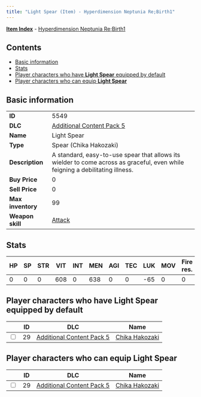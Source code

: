 ```yaml
---
title: "Light Spear (Item) - Hyperdimension Neptunia Re;Birth1"
---
```


[**Item Index**](/neptunia/rb1/item/index.html) - [Hyperdimension Neptunia Re;Birth1](/neptunia/rb1)

## Contents

- [Basic information](#basic-information)
- [Stats](#stats)
- [Player characters who have **Light Spear** equipped by default](#player-characters-who-have-light-spear-equipped-by-default)
- [Player characters who can equip **Light Spear**](#player-characters-who-can-equip-light-spear)

## Basic information

|   |   |
| -- | -- |
| **ID** | 5549 |
| **DLC** | [Additional Content Pack 5](/neptunia/rb1/dlc/14-pack5.html) |
| **Name** | Light Spear |
| **Type** | Spear (Chika Hakozaki) |
| **Description** | A standard, easy-to-use spear that allows its wielder to come across as graceful, even while feigning a debilitating illness. |
| **Buy Price** | 0 |
| **Sell Price** | 0 |
| **Max inventory** | 99 |
| **Weapon skill** | [Attack](/neptunia/rb1/skill/14-3601-attack.html) |


## Stats

| HP | SP | STR | VIT | INT | MEN | AGI | TEC | LUK | MOV | Fire res. | Ice res. | Wind res. | Lightning res. |
| -- | -- | --- | --- | --- | --- | --- | --- | --- | --- | --------- | -------- | --------- | -------------- |
| 0 | 0 | 0 | 608 | 0 | 638 | 0 | 0 | -65 | 0 | 0 | 0 | 0 | 0 |


## Player characters who have **Light Spear** equipped by default

|    | ID | DLC | Name |
| -- | -- | --- | ---- |
| <input type="checkbox" id="rb1-player-14-29" class="trackbox" /> | 29 | [Additional Content Pack 5](/neptunia/rb1/dlc/14-pack5.html) | [Chika Hakozaki](/neptunia/rb1/player/14-29-chika-hakozaki.html) |


## Player characters who can equip **Light Spear**

|    | ID | DLC | Name |
| -- | -- | --- | ---- |
| <input type="checkbox" id="rb1-player-14-29" class="trackbox" /> | 29 | [Additional Content Pack 5](/neptunia/rb1/dlc/14-pack5.html) | [Chika Hakozaki](/neptunia/rb1/player/14-29-chika-hakozaki.html) |
